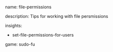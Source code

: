 name: file-permissions

description: Tips for working with file persmissions

insights:

- set-file-permissions-for-users

game: sudo-fu
